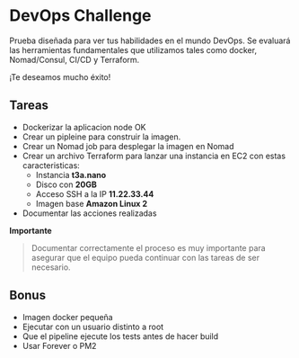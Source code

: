# DevOps Challenge

Prueba diseñada para ver tus habilidades en el mundo DevOps. Se evaluará las herramientas fundamentales que utilizamos tales como docker, Nomad/Consul, CI/CD y Terraform. 

¡Te deseamos mucho éxito!


## Tareas
* Dockerizar la aplicacion node      OK
* Crear un pipleine para construir la imagen.
* Crear un Nomad job para desplegar la imagen en Nomad
* Crear un archivo Terraform para lanzar una instancia en EC2 con estas caracteristicas: 
  * Instancia **t3a.nano**
  * Disco con **20GB**
  * Acceso SSH a la IP **11.22.33.44**
  * Imagen base **Amazon Linux 2**
* Documentar las acciones realizadas 
  
**Importante**    
> Documentar correctamente el proceso es muy importante para asegurar que el equipo pueda continuar con las tareas de ser necesario. 

## Bonus
* Imagen docker pequeña
* Ejecutar con un usuario distinto a root
* Que el pipeline ejecute los tests antes de hacer build
* Usar Forever o PM2

